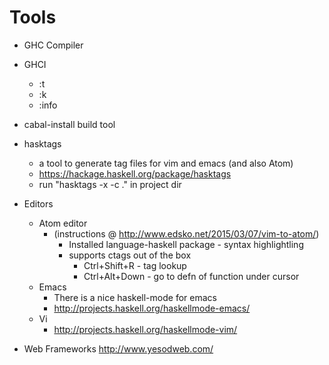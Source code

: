 # Tools
* GHC Compiler
* GHCI
  * :t
  * :k
  * :info
* cabal-install build tool
* hasktags
  * a tool to generate tag files for vim and emacs (and also Atom)
  * https://hackage.haskell.org/package/hasktags
  * run "hasktags -x -c ." in project dir
* Editors
  * Atom editor
    * (instructions @ http://www.edsko.net/2015/03/07/vim-to-atom/)
      * Installed language-haskell package - syntax highlightling
      * supports ctags out of the box
        * Ctrl+Shift+R - tag lookup
        * Ctrl+Alt+Down - go to defn of function under cursor
  * Emacs
    * There is a nice haskell-mode for emacs
    * http://projects.haskell.org/haskellmode-emacs/
  * Vi
    * http://projects.haskell.org/haskellmode-vim/
        
* Web Frameworks
        http://www.yesodweb.com/

